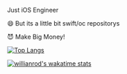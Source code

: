 Just iOS Engineer

😄 But its a little  bit swift/oc repositorys

😈 Make Big Money!

[![Top Langs](https://github-readme-stats.vercel.app/api/top-langs/?username=anuraghazra&layout=compact)](https://github.com/anuraghazra/github-readme-stats)


[![willianrod's wakatime stats](https://github-readme-stats.vercel.app/api/wakatime?username=ZhaNanCheng)](https://github.com/anuraghazra/github-readme-stats)
